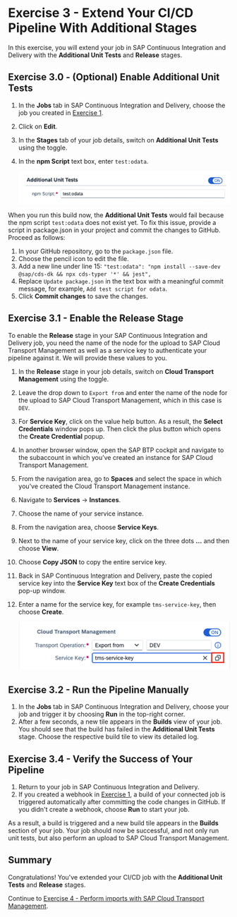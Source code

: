# Exercise 3 - Extend Your CI/CD Pipeline With Additional Stages

In this exercise, you will extend your job in SAP Continuous Integration and Delivery with the **Additional Unit Tests** and **Release** stages.

## Exercise 3.0 - (Optional) Enable Additional Unit Tests

1. In the **Jobs** tab in SAP Continuous Integration and Delivery, choose the job you created in [Exercise 1](../ex1#exercise-13-create-and-trigger-a-job-in-sap-continuous-integration-and-delivery).
2. Click on **Edit**.
3. In the **Stages** tab of your job details, switch on **Additional Unit Tests** using the toggle.
4. In the **npm Script** text box, enter `test:odata`.

    ![03_01_0000](../ex3/images/03_01_0000.png)

When you run this build now, the **Additional Unit Tests** would fail because the npm script `test:odata` does not exist yet. To fix this issue, provide a script in package.json in your project and commit the changes to GitHub. Proceed as follows:

1. In your GitHub repository, go to the `package.json` file.
2. Choose the pencil icon to edit the file.
3. Add a new line under line 15:
    `"test:odata": "npm install --save-dev @sap/cds-dk && npx cds-typer '*' && jest",`
4. Replace `Update package.json` in the text box with a meaningful commit message, for example, `Add test script for odata`.
5. Click **Commit changes** to save the changes.

## Exercise 3.1 - Enable the Release Stage

To enable the **Release** stage in your SAP Continuous Integration and Delivery job, you need the name of the node for the upload to SAP Cloud Transport Management as well as a service key to authenticate your pipeline against it. We will provide these values to you.

1. In the **Release** stage in your job details, switch on **Cloud Transport Management** using the toggle.
2. Leave the drop down to `Export from` and enter the name of the node for the upload to SAP Cloud Transport Management, which in this case is `DEV`.
3. For **Service Key**, click on the value help button. As a result, the **Select Credentials** window pops up. Then click the plus button which opens the **Create Credential** popup.
4. In another browser window, open the SAP BTP cockpit and navigate to the subaccount in which you’ve created an instance for SAP Cloud Transport Management.
5. From the navigation area, go to **Spaces** and select the space in which you’ve created the Cloud Transport Management instance.
6. Navigate to **Services** → **Instances**.
7. Choose the name of your service instance.
8. From the navigation area, choose **Service Keys**.
9. Next to the name of your service key, click on the three dots **...** and then choose **View**.
10. Choose **Copy JSON** to copy the entire service key.
11. Back in SAP Continuous Integration and Delivery, paste the copied service key into the **Service Key** text box of the **Create Credentials** pop-up window.
12. Enter a name for the service key, for example `tms-service-key`, then choose **Create**.

    ![03_02_0000](../ex3/images/03_02_0000.png)

## Exercise 3.2 - Run the Pipeline Manually

1. In the **Jobs** tab in SAP Continuous Integration and Delivery, choose your job and trigger it by choosing **Run** in the top-right corner.
2. After a few seconds, a new tile appears in the **Builds** view of your job. You should see that the build has failed in the **Additional Unit Tests** stage. Choose the respective build tile to view its detailed log.

## Exercise 3.4 - Verify the Success of Your Pipeline

1. Return to your job in SAP Continuous Integration and Delivery.
2. If you created a webhook in [Exercise 1](../ex1#exercise-12-optional-create-a-webhook), a build of your connected job is triggered automatically after committing the code changes in GitHub. If you didn't create a webhook, choose **Run** to start your job.

As a result, a build is triggered and a new build tile appears in the **Builds** section of your job. Your job should now be successful, and not only run unit tests, but also perform an upload to SAP Cloud Transport Management.

## Summary

Congratulations! You've extended your CI/CD job with the **Additional Unit Tests** and **Release** stages.

Continue to [Exercise 4 - Perform imports with SAP Cloud Transport Management](../ex4/README.md).

